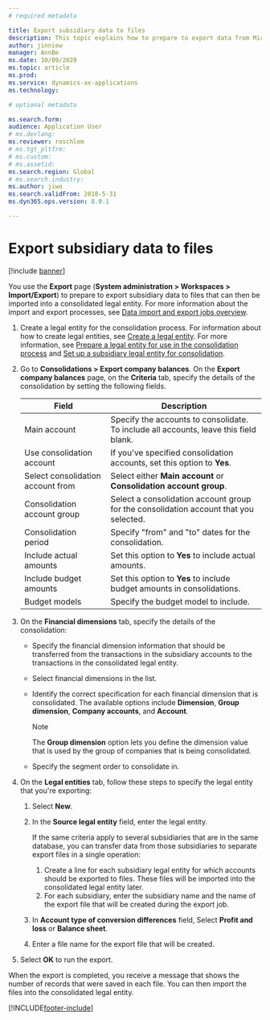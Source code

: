 ```yaml
---
# required metadata

title: Export subsidiary data to files
description: This topic explains how to prepare to export data from Microsoft Dynamics 365 Finance and then import it into a consolidated legal entity.
author: jinniew
manager: AnnBe
ms.date: 10/09/2020
ms.topic: article
ms.prod: 
ms.service: dynamics-ax-applications
ms.technology: 

# optional metadata

ms.search.form: 
audience: Application User
# ms.devlang: 
ms.reviewer: roschlom
# ms.tgt_pltfrm: 
# ms.custom: 
# ms.assetid: 
ms.search.region: Global
# ms.search.industry: 
ms.author: jiwo
ms.search.validFrom: 2018-5-31
ms.dyn365.ops.version: 8.0.1

---
```


# Export subsidiary data to files

[!include [banner](../includes/banner.md)]

You use the **Export** page (**System administration \> Workspaces \> Import/Export**) to prepare to export subsidiary data to files that can then be imported into a consolidated legal entity. For more information about the import and export processes, see [Data import and export jobs overview](../../fin-ops-core/dev-itpro/data-entities/data-import-export-job.md).

1. Create a legal entity for the consolidation process. For information about how to create legal entities, see [Create a legal entity](../../fin-ops-core/fin-ops/organization-administration/tasks/create-legal-entity.md). For more information, see [Prepare a legal entity for use in the consolidation process](prepare-company-for-consolidation.md) and [Set up a subsidiary legal entity for consolidation](set-up-subsidiary-company-for-consolidation.md). 

2. Go to **Consolidations \> Export company balances**. On the **Export company balances** page, on the **Criteria** tab, specify the details of the consolidation by setting the following fields.

    | Field                             | Description |
    |-----------------------------------|-------|
    | Main account                      | Specify the accounts to consolidate. To include all accounts, leave this field blank. |
    | Use consolidation account         | If you've specified consolidation accounts, set this option to **Yes**. |
    | Select consolidation account from | Select either **Main account** or **Consolidation account group**. |
    | Consolidation account group       | Select a consolidation account group for the consolidation account that you selected. |
    | Consolidation period              | Specify "from" and "to" dates for the consolidation. |
    | Include actual amounts            | Set this option to **Yes** to include actual amounts. |
    | Include budget amounts            | Set this option to **Yes** to include budget amounts in consolidations. |
    | Budget models                     | Specify the budget model to include. |

3. On the **Financial dimensions** tab, specify the details of the consolidation:

    - Specify the financial dimension information that should be transferred from the transactions in the subsidiary accounts to the transactions in the consolidated legal entity.
    - Select financial dimensions in the list.
    - Identify the correct specification for each financial dimension that is consolidated. The available options include **Dimension**, **Group dimension**, **Company accounts**, and **Account**.

        > [!NOTE]
        > The **Group dimension** option lets you define the dimension value that is used by the group of companies that is being consolidated.

    - Specify the segment order to consolidate in.

4. On the **Legal entities** tab, follow these steps to specify the legal entity that you're exporting:

    1. Select **New**.
    2. In the **Source legal entity** field, enter the legal entity.

        If the same criteria apply to several subsidiaries that are in the same database, you can transfer data from those subsidiaries to separate export files in a single operation:

        1. Create a line for each subsidiary legal entity for which accounts should be exported to files. These files will be imported into the consolidated legal entity later.
        2. For each subsidiary, enter the subsidiary name and the name of the export file that will be created during the export job.

    3. In **Account type of conversion differences** field, Select **Profit and loss** or **Balance sheet**.
    4. Enter a file name for the export file that will be created.

5. Select **OK** to run the export.

When the export is completed, you receive a message that shows the number of records that were saved in each file. You can then import the files into the consolidated legal entity.


[!INCLUDE[footer-include](../../includes/footer-banner.md)]